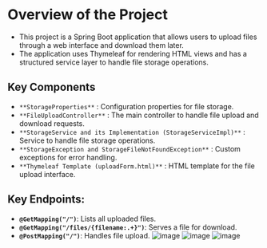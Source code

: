 # Overview of the Project
- This project is a Spring Boot application that allows users to upload files through a web interface and download them later.
- The application uses Thymeleaf for rendering HTML views and has a structured service layer to handle file storage operations.

## Key Components
- `**StorageProperties**` : Configuration properties for file storage.
- `**FileUploadController**` : The main controller to handle file upload and download requests.
- `**StorageService and its Implementation (StorageServiceImpl)**` : Service to handle file storage operations.
- `**StorageException and StorageFileNotFoundException**` : Custom exceptions for error handling.
- `**Thymeleaf Template (uploadForm.html)**` : HTML template for the file upload interface.
## Key Endpoints:
- **`@GetMapping("/")`**: Lists all uploaded files.
- **`@GetMapping("/files/{filename:.+}")`**: Serves a file for download.
- **`@PostMapping("/")`**: Handles file upload.
![image](https://github.com/Sarthakverse/FileUploading/assets/117356021/880470b3-1204-4455-bf5a-3565d3651585)
![image](https://github.com/Sarthakverse/FileUploading/assets/117356021/d75e9ea5-df2e-4fc9-8932-124577d0f8fb)
![image](https://github.com/Sarthakverse/FileUploading/assets/117356021/83052ab2-8f59-4613-8b58-b3c52152db0f)




